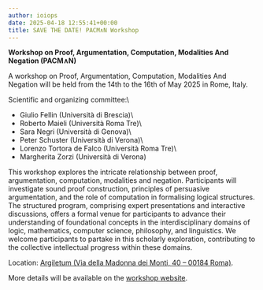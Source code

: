 ```yaml
---
author: ioiops
date: 2025-04-18 12:55:41+00:00
title: SAVE THE DATE! PACM∧N Workshop
---
```


**Workshop on Proof, Argumentation, Computation, Modalities And Negation (PACM∧N)**

A workshop on Proof, Argumentation, Computation, Modalities And Negation will be held from the 14th to the 16th of May 2025 in Rome, Italy.

Scientific and organizing committee:\
- Giulio Fellin (Università di Brescia)\
- Roberto Maieli (Università Roma Tre)\
- Sara Negri (Università di Genova)\
- Peter Schuster (Università di Verona)\
- Lorenzo Tortora de Falco (Università Roma Tre)\
- Margherita Zorzi (Università di Verona)

This workshop explores the intricate relationship between proof, argumentation, computation, modalities and negation. Participants will investigate sound proof construction, principles of persuasive argumentation, and the role of computation in formalising logical structures. The structured program, comprising expert presentations and interactive discussions, offers a formal venue for participants to advance their understanding of foundational concepts in the interdisciplinary domains of logic, mathematics, computer science, philosophy, and linguistics. We welcome participants to partake in this scholarly exploration, contributing to the collective intellectual progress within these domains. 	

Location: [Argiletum (Via della Madonna dei Monti, 40 – 00184 Roma)](https://architettura.uniroma3.it/dipartimento/dove-siamo/).

More details will be available on the [workshop website](https://sites.google.com/view/pacman2025-rome).
